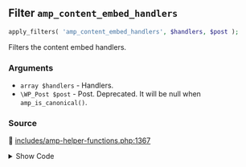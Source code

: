 ## Filter `amp_content_embed_handlers`

```php
apply_filters( 'amp_content_embed_handlers', $handlers, $post );
```

Filters the content embed handlers.

### Arguments

* `array $handlers` - Handlers.
* `\WP_Post $post` - Post. Deprecated. It will be null when `amp_is_canonical()`.

### Source

:link: [includes/amp-helper-functions.php:1367](/includes/amp-helper-functions.php#L1367-L1393)

<details>
<summary>Show Code</summary>

```php
return apply_filters(
	'amp_content_embed_handlers',
	[
		'AMP_Core_Block_Handler'         => [],
		'AMP_Twitter_Embed_Handler'      => [],
		'AMP_YouTube_Embed_Handler'      => [],
		'AMP_Crowdsignal_Embed_Handler'  => [],
		'AMP_DailyMotion_Embed_Handler'  => [],
		'AMP_Vimeo_Embed_Handler'        => [],
		'AMP_SoundCloud_Embed_Handler'   => [],
		'AMP_Instagram_Embed_Handler'    => [],
		'AMP_Issuu_Embed_Handler'        => [],
		'AMP_Meetup_Embed_Handler'       => [],
		'AMP_Facebook_Embed_Handler'     => [],
		'AMP_Pinterest_Embed_Handler'    => [],
		'AMP_Playlist_Embed_Handler'     => [],
		'AMP_Reddit_Embed_Handler'       => [],
		'AMP_TikTok_Embed_Handler'       => [],
		'AMP_Tumblr_Embed_Handler'       => [],
		'AMP_Gallery_Embed_Handler'      => [],
		'AMP_Gfycat_Embed_Handler'       => [],
		'AMP_Imgur_Embed_Handler'        => [],
		'AMP_Scribd_Embed_Handler'       => [],
		'AMP_WordPress_TV_Embed_Handler' => [],
	],
	$post
);
```

</details>
